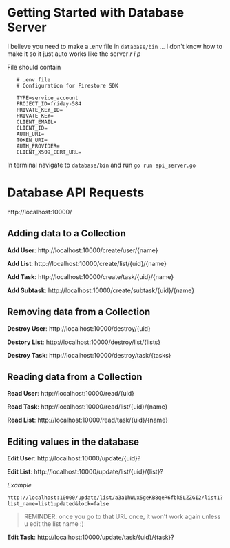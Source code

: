 # Getting Started with Database Server

I believe you need to make a .env file in `database/bin` ... I don't know how to make it so it just auto works like the server *r i p*

File should contain
```env
   # .env file
   # Configuration for Firestore SDK

   TYPE=service_account
   PROJECT_ID=friday-584
   PRIVATE_KEY_ID=
   PRIVATE_KEY=
   CLIENT_EMAIL=
   CLIENT_ID=
   AUTH_URI=
   TOKEN_URI=
   AUTH_PROVIDER=
   CLIENT_X509_CERT_URL=
```

In terminal navigate to `database/bin` and run `go run api_server.go`

# Database API Requests

http://localhost:10000/

## Adding data to a Collection
**Add User**: http://localhost:10000/create/user/{name}

**Add List**: http://localhost:10000/create/list/{uid}/{name}

**Add Task**: http://localhost:10000/create/task/{uid}/{name}

**Add Subtask**: http://localhost:10000/create/subtask/{uid}/{name}

## Removing data from a Collection
**Destroy User**: http://localhost:10000/destroy/{uid}

**Destory List**: http://localhost:10000/destroy/list/{lists}

**Destroy Task**: http://localhost:10000/destroy/task/{tasks}

## Reading data from a Collection
**Read User**: http://localhost:10000/read/{uid}

**Read Task**: http://localhost:10000/read/list/{uid}/{name}

**Read List**: http://localhost:10000/read/task/{uid}/{name}

## Editing values in the database
**Edit User**: http://localhost:10000/update/{uid}?<params>

**Edit List**: http://localhost:10000/update/list/{uid}/{list}?<params>

*Example*

`http://localhost:10000/update/list/a3a1hWUx5geKB8qeR6fbk5LZZGI2/list1?list_name=list1updated&lock=false`

> REMINDER: once you go to that URL once, it won't work again unless u edit the list name :)

**Edit Task**: http://localhost:10000/update/task/{uid}/{task}?<params>
